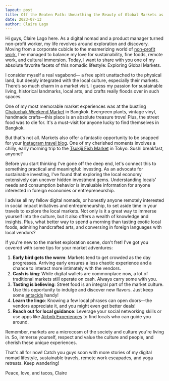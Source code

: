 ```yaml
---
layout: post
title: Off the Beaten Path: Unearthing the Beauty of Global Markets as a Digital Nomad
date: 2023-07-13
author: Claire Lago
---
```

Hi guys, Claire Lago here. As a digital nomad and a product manager turned non-profit worker, my life revolves around exploration and discovery. Moving from a corporate cubicle to the mesmerizing world of [non-profit work](https://www.ngo.org/careermag/interview/claire_lago), I've managed to balance my love for sustainability, fine foods, remote work, and cultural immersion. Today, I want to share with you one of my absolute favorite facets of this nomadic lifestyle: Exploring Global Markets.

I consider myself a real vagabond— a free spirit unattached to the physical land, but deeply integrated with the local culture, especially their markets. There’s so much charm in a market visit. I guess my passion for sustainable living, historical landmarks, local arts, and crafts really floods over in such spaces.

One of my most memorable market experiences was at the bustling [Chatuchak Weekend Market](https://www.chatuchakmarket.org/) in Bangkok. Evergreen plants, vintage vinyl, handmade crafts—this place is an absolute treasure trove! Plus, the street food was to die for. It's a must-visit for anyone lucky to find themselves in Bangkok.

But that's not all. Markets also offer a fantastic opportunity to be snapped for your [Instagram travel blog](http://www.instagram.com/claireonthemove). One of my cherished moments involves a chilly, early morning trip to the [Tsukiji Fish Market](https://www.tsukiji.or.jp/english/) in Tokyo. Sushi breakfast, anyone?

Before you start thinking I've gone off the deep end, let's connect this to something practical and meaningful: Investing. As an advocate for sustainable investing, I've found that exploring the local economy extensively can uncover hidden investment gems. Understanding locals' needs and consumption behavior is invaluable information for anyone interested in foreign economies or entrepreneurship.

I advise all my fellow digital nomads, or honestly anyone remotely interested in social impact initiatives and entrepreneurship, to set aside time in your travels to explore the local markets. Not only is it a great way to immerse yourself into the culture, but it also offers a wealth of knowledge and insights. Plus, what better way to spend a morning than tasting exotic local foods, admiring handcrafted arts, and conversing in foreign languages with local vendors?

If you're new to the market exploration scene, don't fret! I've got you covered with some tips for your market adventures:

1. **Early bird gets the worm**: Markets tend to get crowded as the day progresses. Arriving early ensures a less chaotic experience and a chance to interact more intimately with the vendors.
2. **Cash is king**: While digital wallets are commonplace now, a lot of traditional markets still operate on cash. Always carry some with you.
3. **Tasting is believing**: Street food is an integral part of the market culture. Use this opportunity to indulge and discover new flavors. Just keep some [antacids](https://www.amazon.com/TUMS-Antacid-Supplement-Assorted-Fruit/dp/B000GG6EU8) handy!
4. **Learn the lingo**: Knowing a few local phrases can open doors—the vendors appreciate it, and you might even get better deals!
5. **Reach out for local guidance**: Leverage your social networking skills or use apps like [Airbnb Experiences](https://www.airbnb.com/experiences) to find locals who can guide you around.

Remember, markets are a microcosm of the society and culture you're living in. So, immerse yourself, respect and value the culture and people, and cherish these unique experiences.

That's all for now! Catch you guys soon with more stories of my digital nomad lifestyle, sustainable travels, remote work escapades, and yoga retreats. Keep wandering!

Peace, love, and tacos,
Claire